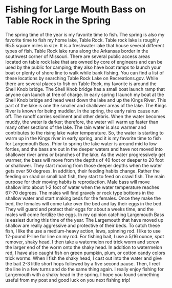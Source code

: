 # Fishing for Large Mouth Bass on Table Rock in the Spring

The spring time of the year is my favorite time to fish. The spring is also my favorite time to fish my home lake, Table Rock. Table rock lake is roughly 65.5 square miles in size. It is a freshwater lake that house several different types of fish. Table Rock lake runs along the Arkansas border in the southwest corner of Missouri. There are several public access areas located on table rock lake that are owned by core of engineers and can be used by the public for camping; they also have boat ramps to launch your boat or plenty of shore line to walk while bank fishing. You can find a list of these locations by searching Table Rock Lake on Recreations.gov. 
While there are several places to fish on Table Rock, my favorite is around the Shell Knob bridge. The Shell Knob bridge has a small boat launch ramp that anyone can launch at free of charge. In early spring I launch my boat at the Shell Knob bridge and head west down the lake and up the Kings River. This part of the lake is one the smaller and shallower areas of the lake. The Kings River is known for being muddier. In the spring, the early rains cause run off. The runoff carries sediment and other debris. When the water becomes muddy, the water is darker; therefore, the water will warm up faster than many other sections of the lake. The rain water is also warmer and contributes to the rising lake water temperature.
So, the water is starting to warm up in the Kings river in early spring, and it is my favorite time to fish for Largemouth Bass. Prior to spring the lake water is around mid to low forties, and the bass are out in the deeper waters and have not moved into shallower river arms or branches of the lake. As the water progressively get warmer, the bass will move from the depths of 40 foot or deeper to 20 foot or shallower. They start moving from those deeper depths when the water gets over 50 degrees. In addition, their feeding habits change. Rather the feeding on shad or small bait fish, they start to feed on crawl fish.
The main purpose for their moving habits is reproduction. Male bass will move shallow into about 1-2 foot of water when the water temperature reaches 67-70 degrees. The males will find gravely or rock type bottoms in the shallow water and start making beds for the females. Once they make the bed, the females will come take over the bed and lay their eggs in the bed. They will guard and protect their eggs for about a weeks time, and the males will come fertilize the eggs.
In my opinion catching Largemouth Bass is easiest during this time of the year. The Largemouth that have moved up shallow are really aggressive and protective of their beds. To catch these fish, I like the use a medium-heavy action, lews, spinning rod. I like to use 12-pound P-line for line on my rod. For fishing bait, I use a 5/16 ounce, spot remover, shaky head. I then take a watermelon red trick worm and screw the larger end of the worm onto the shaky head. In addition to watermelon red, I have also caught fish on green pumpkin, plum, or cotton candy colors trick worms. When I fish the shaky head, I cast out into the water and give the bait 2-3 little short hops followed by a five second pause. Then, I reel the line in a few turns and do the same thing again. I really enjoy fishing for Largemouth with a shaky head in the spring. I hope you found something useful from my post and good luck on you next fishing trip!
